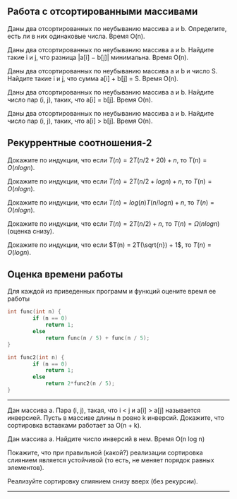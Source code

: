 ## Работа с отсортированными массивами

Даны два отсортированных по неубыванию массива a и b. Определите, есть ли в них одинаковые числа. Время O(n).

Даны два отсортированных по неубыванию массива a и b. Найдите такие i и j, что разница |a[i] − b[j]| минимальна. Время O(n).

Даны два отсортированных по неубыванию массива a и b и число S. Найдите такие i и j, что сумма a[i] + b[j] = S. Время O(n).

Даны два отсортированных по неубыванию массива a и b. Найдите число пар (i, j), таких, что a[i] = b[j]. Время O(n).

Даны два отсортированных по неубыванию массива a и b. Найдите число пар (i, j), таких, что a[i] > b[j]. Время O(n).

## Рекуррентные соотношения-2

Докажите по индукции, что если $T(n) = 2T(n/2 + 20) + n$, то $T(n) = O(n log n)$.

Докажите по индукции, что если $T(n) = 2T(n/2 + log n) + n$, то $T(n) = O(n log n)$.

Докажите по индукции, что если $T(n) = log(n) T(n/ log n) + n$, то $T(n) = O(n log n)$.

Докажите по индукции, что если $T(n) = 2T(n/2) + n$, то $T(n) = \Omega(n log n)$ (оценка снизу).

Докажите по индукции, что если $T(n) = 2T(\sqrt{n}) + 1$, то $T(n) = O(log n)$.

## Оценка времени работы

Для каждой из приведенных программ и функций оцените время ее работы 
```c
int func(int n) { 
		if (n == 0)  
			return 1; 
		else 
			return func(n / 5) + func(n / 5); 
}
```

```c
int func2(int n) { 
		if (n == 0)  
			return 1; 
		else 
			return 2*func2(n / 5); 
}
```

**********************

Дан массива a. Пара (i, j), такая, что i < j и a[i] > a[j] называется инверсией. Пусть в массиве длины n ровно k инверсий. Докажите, что сортировка вставками работает за O(n + k).

Дан массива a. Найдите число инверсий в нем. Время O(n log n)

Покажите, что при правильной (какой?) реализации сортировка слиянием является устойчивой (то есть, не меняет порядок равных элементов).

Реализуйте сортировку слиянием снизу вверх (без рекурсии).

***********************


